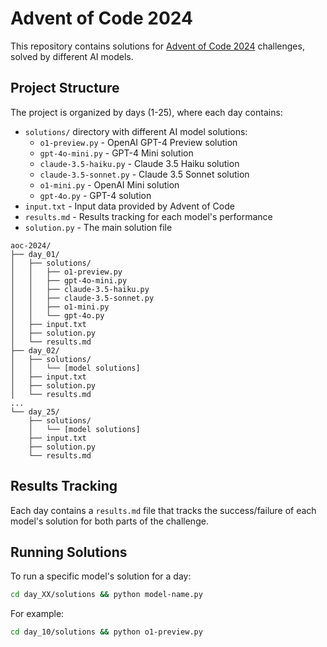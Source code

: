 # Advent of Code 2024

This repository contains solutions for [Advent of Code 2024](https://adventofcode.com/2024) challenges, solved by different AI models.

## Project Structure

The project is organized by days (1-25), where each day contains:

- `solutions/` directory with different AI model solutions:
  - `o1-preview.py` - OpenAI GPT-4 Preview solution
  - `gpt-4o-mini.py` - GPT-4 Mini solution
  - `claude-3.5-haiku.py` - Claude 3.5 Haiku solution
  - `claude-3.5-sonnet.py` - Claude 3.5 Sonnet solution
  - `o1-mini.py` - OpenAI Mini solution
  - `gpt-4o.py` - GPT-4 solution
- `input.txt` - Input data provided by Advent of Code
- `results.md` - Results tracking for each model's performance
- `solution.py` - The main solution file

```
aoc-2024/
├── day_01/
│   ├── solutions/
│   │   ├── o1-preview.py
│   │   ├── gpt-4o-mini.py
│   │   ├── claude-3.5-haiku.py
│   │   ├── claude-3.5-sonnet.py
│   │   ├── o1-mini.py
│   │   └── gpt-4o.py
│   ├── input.txt
│   ├── solution.py
│   └── results.md
├── day_02/
│   ├── solutions/
│   │   └── [model solutions]
│   ├── input.txt
│   ├── solution.py
│   └── results.md
...
└── day_25/
    ├── solutions/
    │   └── [model solutions]
    ├── input.txt
    ├── solution.py
    └── results.md
```

## Results Tracking

Each day contains a `results.md` file that tracks the success/failure of each model's solution for both parts of the challenge.

## Running Solutions

To run a specific model's solution for a day:

```bash
cd day_XX/solutions && python model-name.py
```

For example:

```bash
cd day_10/solutions && python o1-preview.py
```
